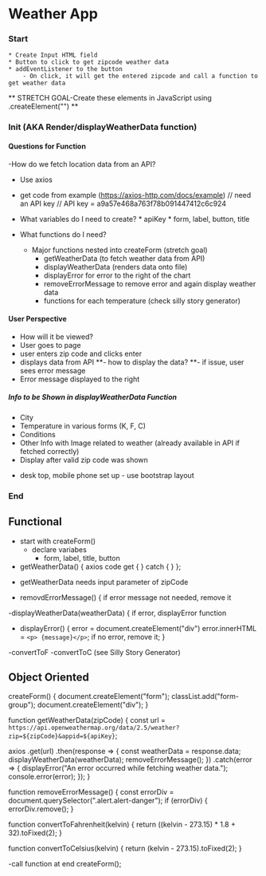 # Weather App

### Start
    * Create Input HTML field
    * Button to click to get zipcode weather data
    * addEventListener to the button
        - On click, it will get the entered zipcode and call a function to get weather data
**       STRETCH GOAL-Create these elements in JavaScript using .createElement("")    **

### Init (AKA Render/displayWeatherData function)

#### Questions for Function
-How do we fetch location data from an API?
   - Use axios
   -  get code from example (https://axios-http.com/docs/example)
// need an API key
// API key = a9a57e468a763f78b091447412c6c924
- What variables do I need to create?
      * apiKey
      * form, label, button, title

- What functions do I need?
   - Major functions nested into createForm (stretch goal)     
      * getWeatherData (to fetch weather data from API)
      * displayWeatherData (renders data onto file)
      * displayError for error to the right of the chart
      * removeErrorMessage to remove error and again display weather data
      * functions for each temperature (check silly story generator)


#### User Perspective
- How will it be viewed?
- User goes to page
- user enters zip code and clicks enter
- displays data from API
**- how to display the data?
**- if issue, user sees error message
- Error message displayed to the right

##### Info to be Shown in displayWeatherData Function
* City
* Temperature in various forms (K, F, C)
* Conditions
* Other Info with Image related to weather (already available in API if fetched correctly)
* Display after valid zip code was shown
- desk top, mobile phone set up
      - use bootstrap layout
### End

## Functional

  - start with createForm()
    * declare variabes
      * form, label, title, button    
  - getWeatherData() {
      axios code
      get {
      }
      catch {
      }
};
   * getWeatherData needs input parameter of zipCode


   - removdErrorMessage() {
      if error message not needed, remove it
      
      
   -displayWeatherData(weatherData) {
      if error, displayError function
      

   - displayError() {
      error = document.createElement("div")
      error.innerHTML = `<p> {message}</p>`;
      if no error, remove it;
     }

   -convertToF
   -convertToC (see Silly Story Generator)
   
## Object Oriented
   createForm() {
      document.createElement("form");
      classList.add("form-group");
      document.createElement("div");
      }
      
   function getWeatherData(zipCode) {
  const url = `https://api.openweathermap.org/data/2.5/weather?zip=${zipCode}&appid=${apiKey}`;

  axios
    .get(url)
    .then(response => {
      const weatherData = response.data;
      displayWeatherData(weatherData);
      removeErrorMessage();
    })
    .catch(error => {
      displayError("An error occurred while fetching weather data.");
      console.error(error);
    });
}

function removeErrorMessage() {
  const errorDiv = document.querySelector(".alert.alert-danger");
  if (errorDiv) {
    errorDiv.remove();
  }
 
   
 function convertToFahrenheit(kelvin) {
  return ((kelvin - 273.15) * 1.8 + 32).toFixed(2);
}

function convertToCelsius(kelvin) {
  return (kelvin - 273.15).toFixed(2);
}

-call function at end
   createForm();
 
 
 
 
 
